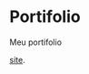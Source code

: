 # Portifolio
Meu portifolio



[site](https://ericcarvlh.github.io/monkers-entertainment/Views/Principais/index.html).
